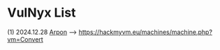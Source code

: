 # VulNyx List

(1) 2024.12.28 [Arpon](./Arpon.md) --> https://hackmyvm.eu/machines/machine.php?vm=Convert
